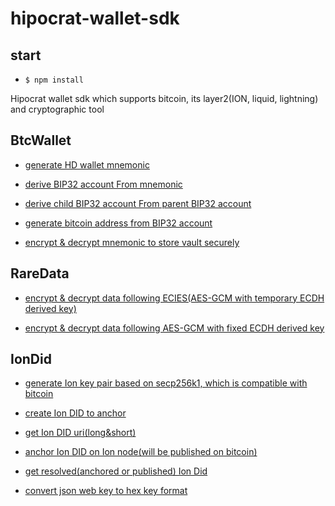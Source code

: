 # hipocrat-wallet-sdk

## start

- `$ npm install`

Hipocrat wallet sdk which supports bitcoin, its layer2(ION, liquid, lightning) and cryptographic tool

## BtcWallet

- [generate HD wallet mnemonic](https://github.com/hipocrat-dao/hipocrat-wallet-sdk/blob/develop/test/BtcWallet.spec.ts#L7)

- [derive BIP32 account From mnemonic](https://github.com/hipocrat-dao/hipocrat-wallet-sdk/blob/develop/test/BtcWallet.spec.ts#L15)

- [derive child BIP32 account From parent BIP32 account](https://github.com/hipocrat-dao/hipocrat-wallet-sdk/blob/develop/test/BtcWallet.spec.ts#L24)

- [generate bitcoin address from BIP32 account](https://github.com/hipocrat-dao/hipocrat-wallet-sdk/blob/develop/test/BtcWallet.spec.ts#L34)

- [encrypt & decrypt mnemonic to store vault securely](https://github.com/hipocrat-dao/hipocrat-wallet-sdk/blob/develop/test/BtcWallet.spec.ts#L47)

## RareData

- [encrypt & decrypt data following ECIES(AES-GCM with temporary ECDH derived key)](https://github.com/hipocrat-dao/hipocrat-wallet-sdk/blob/develop/test/RareData.spec.ts#L7)

- [encrypt & decrypt data following AES-GCM with fixed ECDH derived key](https://github.com/hipocrat-dao/hipocrat-wallet-sdk/blob/develop/test/RareData.spec.ts#L23)

## IonDid

- [generate Ion key pair based on secp256k1, which is compatible with bitcoin](https://github.com/hipocrat-dao/hipocrat-wallet-sdk/blob/develop/test/IonDid.spec.ts#L11)

- [create Ion DID to anchor](https://github.com/hipocrat-dao/hipocrat-wallet-sdk/blob/develop/test/IonDid.spec.ts#L28)

- [get Ion DID uri(long&short)](https://github.com/hipocrat-dao/hipocrat-wallet-sdk/blob/develop/test/IonDid.spec.ts#L63)

- [anchor Ion DID on Ion node(will be published on bitcoin)](https://github.com/hipocrat-dao/hipocrat-wallet-sdk/blob/develop/test/IonDid.spec.ts#L99)

- [get resolved(anchored or published) Ion Did](https://github.com/hipocrat-dao/hipocrat-wallet-sdk/blob/develop/test/IonDid.spec.ts#L133)

- [convert json web key to hex key format](https://github.com/hipocrat-dao/hipocrat-wallet-sdk/blob/develop/test/IonDid.spec.ts#L146)

